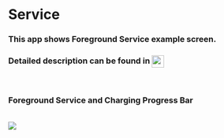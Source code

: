 # Service
<h3> This app shows Foreground Service example screen. </h3>
<h3> Detailed description can be found in  <a href="https://ordem.notion.site/Untitled-30e20702181d4fdfa5c4c276acb1ce47"> <img height="25" align=absmiddle src="https://img.shields.io/badge/Notion-%23000000.svg?style=for-the-badge&logo=notion&logoColor=white" alt="ordem-yoo" /></a>
</h3>

<br>
<h3> Foreground Service and Charging Progress Bar</h3>
<br>
<img src="notion://www.notion.so/image/https%3A%2F%2Fs3-us-west-2.amazonaws.com%2Fsecure.notion-static.com%2F45e65203-65d4-4309-8155-7edc8fe1bc27%2FUntitled.png?table=block&id=c8706272-bbc9-47cd-bf1c-f4bb7ca1e1a4&spaceId=7b46b6b5-562e-439b-b7f3-61236b864190&width=2000&userId=382a3cee-708b-46ca-8500-27698703a04f&cache=v2"/>
